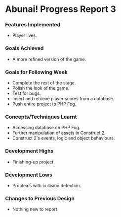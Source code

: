 # Abunai! Progress Report 3

### Features Implemented
- Player lives.


### Goals Achieved
- A more refined version of the game.


### Goals for Following Week
- Complete the rest of the stage.
- Polish the look of the game.
- Test for bugs.
- Insert and retrieve player scores from a database.
- Push entire project to PHP Fog.


### Concepts/Techniques Learnt
- Accessing database on PHP Fog.
- Further manipulation of assets in Construct 2.
- Construct 2's events, logic and object behaviours.


### Development Highs
- Finishing-up project.


### Development Lows
- Problems with collision detection.


### Changes to Previous Design
- Nothing new to report